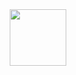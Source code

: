 <div id="header" align="center">
    <img src="https://giphy.com/embed/2IudUHdI075HL02Pkk/giphy.gif" width="100"/>
</div>
